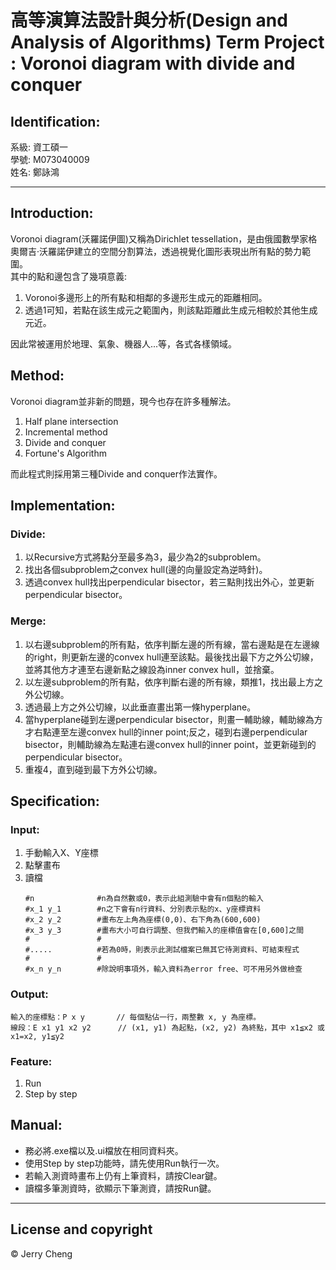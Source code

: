 # 高等演算法設計與分析(Design and Analysis of Algorithms) Term Project : Voronoi diagram with divide and conquer

## Identification:
系級: 資工碩一 </br>
學號: M073040009 </br>
姓名: 鄭詠鴻 </br>

---
## Introduction:
Voronoi diagram(沃羅諾伊圖)又稱為Dirichlet tessellation，是由俄國數學家格奧爾吉·沃羅諾伊建立的空間分割算法，透過視覺化圖形表現出所有點的勢力範圍。 </br>
其中的點和邊包含了幾項意義: </br>
1. Voronoi多邊形上的所有點和相鄰的多邊形生成元的距離相同。
2. 透過1可知，若點在該生成元之範圍內，則該點距離此生成元相較於其他生成元近。

因此常被運用於地理、氣象、機器人...等，各式各樣領域。 </br>

## Method:
Voronoi diagram並非新的問題，現今也存在許多種解法。
1. Half plane intersection
2. Incremental method
3. Divide and conquer
4. Fortune's Algorithm

而此程式則採用第三種Divide and conquer作法實作。 </br>

## Implementation:
### Divide:
1. 以Recursive方式將點分至最多為3，最少為2的subproblem。
2. 找出各個subproblem之convex hull(邊的向量設定為逆時針)。
3. 透過convex hull找出perpendicular bisector，若三點則找出外心，並更新perpendicular bisector。
### Merge:
1. 以右邊subproblem的所有點，依序判斷左邊的所有線，當右邊點是在左邊線的right，則更新左邊的convex hull連至該點。最後找出最下方之外公切線，並將其他方才連至右邊新點之線設為inner convex hull，並捨棄。
2. 以左邊subproblem的所有點，依序判斷右邊的所有線，類推1，找出最上方之外公切線。
3. 透過最上方之外公切線，以此垂直畫出第一條hyperplane。
4. 當hyperplane碰到左邊perpendicular bisector，則畫一輔助線，輔助線為方才右點連至左邊convex hull的inner point;反之，碰到右邊perpendicular bisector，則輔助線為左點連右邊convex hull的inner point，並更新碰到的perpendicular bisector。
5. 重複4，直到碰到最下方外公切線。

## Specification:
### Input:
1. 手動輸入X、Y座標
2. 點擊畫布
3. 讀檔
    ```
    #n              #n為自然數或0，表示此組測驗中會有n個點的輸入
    #x_1 y_1        #n之下會有n行資料、分別表示點的x、y座標資料
    #x_2 y_2        #畫布左上角為座標(0,0)、右下角為(600,600)
    #x_3 y_3        #畫布大小可自行調整、但我們輸入的座標值會在[0,600]之間
    #               #
    #.....          #若為0時，則表示此測試檔案已無其它待測資料、可結束程式
    #               #
    #x_n y_n        #除說明事項外，輸入資料為error free、可不用另外做檢查
    ```
### Output:
```
輸入的座標點：P x y       // 每個點佔一行，兩整數 x, y 為座標。
線段：E x1 y1 x2 y2      // (x1, y1) 為起點，(x2, y2) 為終點，其中 x1≦x2 或 x1=x2, y1≦y2
```
### Feature:
1. Run
2. Step by step

## Manual:
- 務必將.exe檔以及.ui檔放在相同資料夾。
- 使用Step by step功能時，請先使用Run執行一次。
- 若輸入測資時畫布上仍有上筆資料，請按Clear鍵。
- 讀檔多筆測資時，欲顯示下筆測資，請按Run鍵。
---
## License and copyright
© Jerry Cheng
